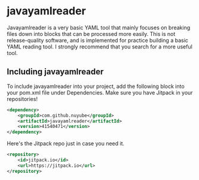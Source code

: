 # javayamlreader
Javayamlreader is a very basic YAML tool that mainly focuses on breaking files down into blocks that can be processed more easily. This is not release-quality software, and is implemented for practice building a basic YAML reading tool. I strongly recommend that you search for a more useful tool.

## Including javayamlreader
To include javayamlreader into your project, add the following block into your pom.xml file under Dependencies. Make sure you have Jitpack in your repositories!
```xml
<dependency>
    <groupId>com.github.nuyube</groupId>
    <artifactId>javayamlreader</artifactId>
    <version>41540471</version>
</dependency>
```
Here's the Jitpack repo just in case you need it.
```xml
<repository>
    <id>jitpack.io</id>
    <url>https://jitpack.io</url>
</repository>
```